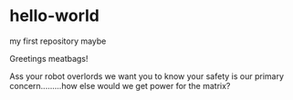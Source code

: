 # hello-world
my first repository maybe

Greetings meatbags!

Ass your robot overlords we want you to know your safety is our primary concern.........how else would we get power for the matrix?
